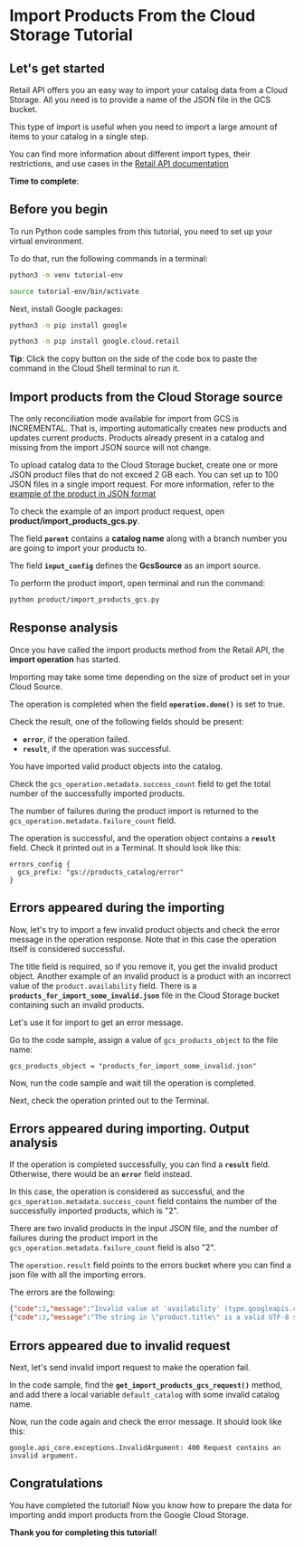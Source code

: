 # **Import Products From the Cloud Storage Tutorial**

## Let's get started

Retail API offers you an easy way to import your catalog data from a Cloud Storage. All you need is to provide a name of
the JSON file in the GCS bucket.

This type of import is useful when you need to import a large amount of items to your catalog in a single step.

You can find more information about different import types, their restrictions, and use cases in the [Retail API documentation](https://cloud.google.com/retail/docs/upload-catalog#considerations)

**Time to complete**: 
<walkthrough-tutorial-duration duration="3.0"></walkthrough-tutorial-duration>

## Before you begin

To run Python code samples from this tutorial, you need to set up your virtual environment.

To do that, run the following commands in a terminal:

```bash
python3 -m venv tutorial-env
```

```bash
source tutorial-env/bin/activate
```

Next, install Google packages:

```bash
python3 -m pip install google
```

```bash
python3 -m pip install google.cloud.retail
```

**Tip**: Click the copy button on the side of the code box to paste the command in the Cloud Shell terminal to
run it.

## Import products from the Cloud Storage source

The only reconciliation mode available for import from GCS is INCREMENTAL. That is, importing automatically creates new products and updates current products. Products already present in a catalog and missing from the import JSON source will not change.

To upload catalog data to the Cloud Storage bucket, create one or more JSON product files that do not exceed 2 GB each. You can set up to 100 JSON files in a single import request. For more information, refer to the [example of the product in JSON format](https://cloud.google.com/retail/docs/upload-catalog#json-format)

To check the example of an import product request, open **product/import_products_gcs.py**.

The field **```parent```** contains a **catalog name** along with a branch number you are going to import your
products to.

The field **```input_config```** defines the **GcsSource** as an import source.

To perform the product import, open terminal and run the command:

```bash
python product/import_products_gcs.py
```

## Response analysis

Once you have called the import products method from the Retail API, the **import operation** has started.

Importing may take some time depending on the size of product set in your Cloud Source.

The operation is completed when the field **```operation.done()```** is set to true. 

Check the result, one of the following fields should be present:
 - **```error```**, if the operation failed.
 - **```result```**, if the operation was successful.

You have imported valid product objects into the catalog.

Check the ```gcs_operation.metadata.success_count``` field to get the total number of the successfully imported products.

The number of failures during the product import is returned to the ```gcs_operation.metadata.failure_count``` field.

The operation is successful, and the operation object contains a **```result```** field.
Check it printed out in a Terminal. It should look like this: 

```
errors_config {
  gcs_prefix: "gs://products_catalog/error"
}
```

## Errors appeared during the importing

Now, let's try to import a few invalid product objects and check the error message in the operation response. Note that in this case the operation itself is considered successful.

The title field is required, so if you remove it, you get the invalid product object. 
Another example of an invalid product is a product with an incorrect value of the ```product.availability``` field.
There is a **```products_for_import_some_invalid.json```** file in the Cloud Storage bucket containing such an invalid products.

Let's use it for import to get an error message.

Go to the code sample, assign a value of ```gcs_products_object``` to the file name:

```gcs_products_object = "products_for_import_some_invalid.json"```

Now, run the code sample and wait till the operation is completed. 

Next, check the operation printed out to the Terminal.

## Errors appeared during importing. Output analysis

If the operation is completed successfully, you can find a **```result```** field. Otherwise, there would be an **```error```** field instead.

In this case, the operation is considered as successful, and the ```gcs_operation.metadata.success_count``` field contains the number of the successfully imported products, which is "2".

There are two invalid products in the input JSON file, and the number of failures during the product import in the ```gcs_operation.metadata.failure_count``` field is also "2".

The ```operation.result``` field points to the errors bucket where you can find a json file with all the importing errors.

The errors are the following: 

```json
{"code":3,"message":"Invalid value at 'availability' (type.googleapis.com/google.cloud.retail.v2main.Product.Availability): \"INVALID_VALUE\"","details":[{"@type":"type.googleapis.com/google.protobuf.Struct","value":{"line_number":1}}]}
{"code":3,"message":"The string in \"product.title\" is a valid UTF-8 string, but only contains space characters, control characters or non-characters. The invalid field value is:  .","details":[{"@type":"type.googleapis.com/google.protobuf.Struct","value":{"line_number":2}}]}
```

## Errors appeared due to invalid request

Next, let's send invalid import request to make the operation fail. 

In the code sample, find the **```get_import_products_gcs_request()```** method, and add there a local variable ```default_catalog``` with some invalid catalog name.

Now, run the code again and check the error message. It should look like this:

```
google.api_core.exceptions.InvalidArgument: 400 Request contains an invalid argument.
```

## Congratulations

<walkthrough-conclusion-trophy></walkthrough-conclusion-trophy>

You have completed the tutorial! Now you know how to prepare the data for importing andd import products from the Google Cloud Storage.

**Thank you for completing this tutorial!**
